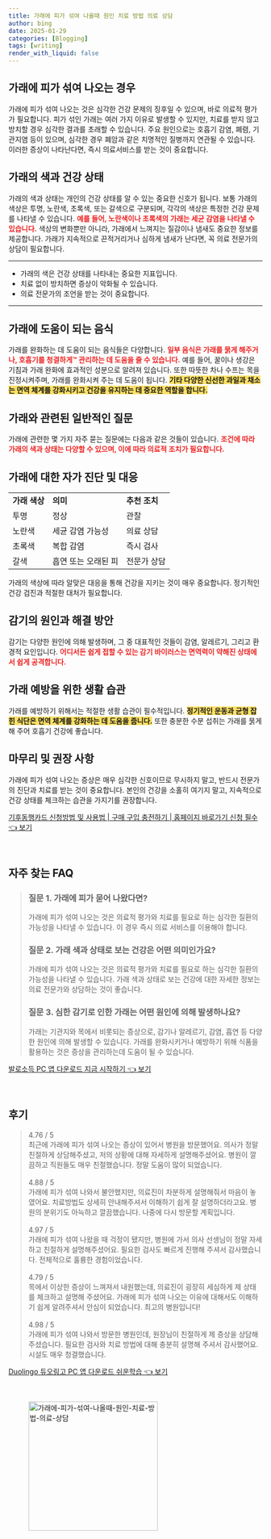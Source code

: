 ```yaml
---
title: 가래에 피가 섞여 나올때 원인 치료 방법 의료 상담
author: bing
date: 2025-01-29
categories: [Blogging]
tags: [writing]
render_with_liquid: false
---
```



<h2 id='가래에 피가 섞여 나오는 경우'>가래에 피가 섞여 나오는 경우</h2>

<p>가래에 피가 섞여 나오는 것은 심각한 건강 문제의 징후일 수 있으며, 바로 의료적 평가가 필요합니다. 피가 섞인 가래는 여러 가지 이유로 발생할 수 있지만, 치료를 받지 않고 방치할 경우 심각한 결과를 초래할 수 있습니다. 주요 원인으로는 호흡기 감염, 폐렴, 기관지염 등이 있으며, 심각한 경우 폐암과 같은 치명적인 질병까지 연관될 수 있습니다. 이러한 증상이 나타난다면, 즉시 의료서비스를 받는 것이 중요합니다.</p>

<h2 id='가래의 색과 건강 상태'>가래의 색과 건강 상태</h2>

<p>가래의 색과 상태는 개인의 건강 상태를 알 수 있는 중요한 신호가 됩니다. 보통 가래의 색상은 투명, 노란색, 초록색, 또는 갈색으로 구분되며, 각각의 색상은 특정한 건강 문제를 나타낼 수 있습니다. <b><span style="color: #ee2323;">예를 들어, 노란색이나 초록색의 가래는 세균 감염을 나타낼 수 있습니다.</span></b> 색상의 변화뿐만 아니라, 가래에서 느껴지는 질감이나 냄새도 중요한 정보를 제공합니다. 가래가 지속적으로 끈적거리거나 심하게 냄새가 난다면, 꼭 의료 전문가의 상담이 필요합니다.</p>

<hr />

<ul>
    <li>가래의 색은 건강 상태를 나타내는 중요한 지표입니다.</li>
    <li>치료 없이 방치하면 증상이 악화될 수 있습니다.</li>
    <li>의료 전문가의 조언을 받는 것이 중요합니다.</li>
</ul>

<hr />

<h2 id='가래에 도움이 되는 음식'>가래에 도움이 되는 음식</h2>

<p>가래를 완화하는 데 도움이 되는 음식들은 다양합니다. <b><span style="color: #ee2323;">일부 음식은 가래를 묽게 해주거나, 호흡기를 청결하게™ 관리하는 데 도움을 줄 수 있습니다.</span></b> 예를 들어, 꿀이나 생강은 기침과 가래 완화에 효과적인 성분으로 알려져 있습니다. 또한 따뜻한 차나 수프는 목을 진정시켜주며, 가래를 완화시켜 주는 데 도움이 됩니다. <b><span style="background-color: #ffe066;">기타 다양한 신선한 과일과 채소는 면역 체계를 강화시키고 건강을 유지하는 데 중요한 역할을 합니다.</span></b></p>

<h2 id='가래와 관련된 일반적인 질문'>가래와 관련된 일반적인 질문</h2>

<p>가래에 관련한 몇 가지 자주 묻는 질문에는 다음과 같은 것들이 있습니다. <b><span style="color: #ee2323;">조건에 따라 가래의 색과 상태는 다양할 수 있으며, 이에 따라 의료적 조치가 필요합니다.</span></b></p>

<h2 id='가래에 대한 자가 진단 및 대응'>가래에 대한 자가 진단 및 대응</h2>

<table>
    <tr>
        <td><b>가래 색상</b></td>
        <td><b>의미</b></td>
        <td><b>추천 조치</b></td>
    </tr>
    <tr>
        <td>투명</td>
        <td>정상</td>
        <td>관찰</td>
    </tr>
    <tr>
        <td>노란색</td>
        <td>세균 감염 가능성</td>
        <td>의료 상담</td>
    </tr>
    <tr>
        <td>초록색</td>
        <td>복합 감염</td>
        <td>즉시 검사</td>
    </tr>
    <tr>
        <td>갈색</td>
        <td>흡연 또는 오래된 피</td>
        <td>전문가 상담</td>
    </tr>
</table>

<p>가래의 색상에 따라 알맞은 대응을 통해 건강을 지키는 것이 매우 중요합니다. 정기적인 건강 검진과 적절한 대처가 필요합니다.</p>

<h2 id='감기의 원인과 해결 방안'>감기의 원인과 해결 방안</h2>

<p>감기는 다양한 원인에 의해 발생하며, 그 중 대표적인 것들이 감염, 알레르기, 그리고 환경적 요인입니다. <b><span style="color: #ee2323;">어디서든 쉽게 접할 수 있는 감기 바이러스는 면역력이 약해진 상태에서 쉽게 공격합니다.</span></b></p>

<h2 id='가래 예방을 위한 생활 습관'>가래 예방을 위한 생활 습관</h2>

<p>가래를 예방하기 위해서는 적절한 생활 습관이 필수적입니다. <b><span style="background-color: #ffe066;">정기적인 운동과 균형 잡힌 식단은 면역 체계를 강화하는 데 도움을 줍니다.</span></b> 또한 충분한 수분 섭취는 가래를 묽게 해 주어 호흡기 건강에 좋습니다.</p>

<h2 id='마무리 및 권장 사항'>마무리 및 권장 사항</h2>

<p>가래에 피가 섞여 나오는 증상은 매우 심각한 신호이므로 무시하지 말고, 반드시 전문가의 진단과 치료를 받는 것이 중요합니다. 본인의 건강을 소홀히 여기지 말고, 지속적으로 건강 상태를 체크하는 습관을 가지기를 권장합니다.</p>


<p><a class="click-button" title="기후동행카드 신청방법 및 사용법 | 구매 구입 충전하기 | 홈페이지 바로가기 신청 필수" href="https://purplelist.github.io/posts/%EA%B8%B0%ED%9B%84%EB%8F%99%ED%96%89%EC%B9%B4%EB%93%9C-%EC%8B%A0%EC%B2%AD%EB%B0%A9%EB%B2%95-%EB%B0%8F-%EC%82%AC%EC%9A%A9%EB%B2%95-%EA%B5%AC%EB%A7%A4-%EA%B5%AC%EC%9E%85-%EC%B6%A9%EC%A0%84%ED%95%98%EA%B8%B0-%ED%99%88%ED%8E%98%EC%9D%B4%EC%A7%80-%EB%B0%94%EB%A1%9C%EA%B0%80%EA%B8%B0-%EC%8B%A0%EC%B2%AD-%ED%95%84%EC%88%98/" rel="dofollow">기후동행카드 신청방법 및 사용법 | 구매 구입 충전하기 | 홈페이지 바로가기 신청 필수 👈 보기</a></p><br>
<h2 id='자주_찾는_FAQ'>자주 찾는 FAQ</h2>
<div itemscope="" itemtype="https://schema.org/FAQPage"> 
<blockquote> 
<div itemscope="" itemprop="mainEntity" itemtype="https://schema.org/Question"> 
<h3 itemprop="name">질문 1. 가래에 피가 묻어 나왔다면?</h3> 
<div itemscope="" itemprop="acceptedAnswer" itemtype="https://schema.org/Answer"> 
<span itemprop="text"> 
<p>가래에 피가 섞여 나오는 것은 의료적 평가와 치료를 필요로 하는 심각한 질환의 가능성을 나타낼 수 있습니다. 이 경우 즉시 의료 서비스를 이용해야 합니다.</p> 
</span> 
</div> 
</div> 

<div itemscope="" itemprop="mainEntity" itemtype="https://schema.org/Question"> 
<h3 itemprop="name">질문 2. 가래 색과 상태로 보는 건강은 어떤 의미인가요?</h3> 
<div itemscope="" itemprop="acceptedAnswer" itemtype="https://schema.org/Answer"> 
<span itemprop="text"> 
<p>가래에 피가 섞여 나오는 것은 의료적 평가와 치료를 필요로 하는 심각한 질환의 가능성을 나타낼 수 있습니다. 가래 색과 상태로 보는 건강에 대한 자세한 정보는 의료 전문가와 상담하는 것이 좋습니다.</p> 
</span> 
</div> 
</div> 

<div itemscope="" itemprop="mainEntity" itemtype="https://schema.org/Question"> 
<h3 itemprop="name">질문 3. 심한 감기로 인한 가래는 어떤 원인에 의해 발생하나요?</h3> 
<div itemscope="" itemprop="acceptedAnswer" itemtype="https://schema.org/Answer"> 
<span itemprop="text"> 
<p>가래는 기관지와 목에서 비롯되는 증상으로, 감기나 알레르기, 감염, 흡연 등 다양한 원인에 의해 발생할 수 있습니다. 가래를 완화시키거나 예방하기 위해 식품을 활용하는 것은 증상을 관리하는데 도움이 될 수 있습니다.</p> 
</span> 
</div> 
</div> 
</blockquote> 
</div>
<p><a class="click-button" title="발로소득 PC 앱 다운로드 지금 시작하기" href="https://purplelist.github.io/posts/%EB%B0%9C%EB%A1%9C%EC%86%8C%EB%93%9D-PC-%EC%95%B1-%EB%8B%A4%EC%9A%B4%EB%A1%9C%EB%93%9C-%EC%A7%80%EA%B8%88-%EC%8B%9C%EC%9E%91%ED%95%98%EA%B8%B0/" rel="dofollow">발로소득 PC 앱 다운로드 지금 시작하기 👈 보기</a></p><br>
<h2 id='후기'>후기</h2>
<div itemscope itemtype="https://schema.org/Product">
  <blockquote>
  <div itemprop="review" itemscope itemtype="https://schema.org/Review">
      <div itemprop="reviewRating" itemscope itemtype="https://schema.org/Rating"> <span itemprop="ratingValue">4.76</span> / <span itemprop="bestRating">5</span> </div>
      <span itemprop="reviewBody">최근에 가래에 피가 섞여 나오는 증상이 있어서 병원을 방문했어요. 의사가 정말 친절하게 상담해주셨고, 저의 상황에 대해 자세하게 설명해주셨어요. 병원이 깔끔하고 직원들도 매우 친절했습니다. 정말 도움이 많이 되었습니다.</span>
  </div>
  <br>
  <div itemprop="review" itemscope itemtype="https://schema.org/Review">
      <div itemprop="reviewRating" itemscope itemtype="https://schema.org/Rating"> <span itemprop="ratingValue">4.88</span> / <span itemprop="bestRating">5</span> </div>
      <span itemprop="reviewBody">가래에 피가 섞여 나와서 불안했지만, 의료진이 차분하게 설명해줘서 마음이 놓였어요. 치료방법도 상세히 안내해주셔서 이해하기 쉽게 잘 설명하더라고요. 병원의 분위기도 아늑하고 깔끔했습니다. 나중에 다시 방문할 계획입니다.</span>
  </div>
  <br>
  <div itemprop="review" itemscope itemtype="https://schema.org/Review">
      <div itemprop="reviewRating" itemscope itemtype="https://schema.org/Rating"> <span itemprop="ratingValue">4.97</span> / <span itemprop="bestRating">5</span> </div>
      <span itemprop="reviewBody">가래에 피가 섞여 나왔을 때 걱정이 됐지만, 병원에 가서 의사 선생님이 정말 자세하고 친절하게 설명해주셨어요. 필요한 검사도 빠르게 진행해 주셔서 감사했습니다. 전체적으로 훌륭한 경험이었습니다.</span>
  </div>
  <br>
  <div itemprop="review" itemscope itemtype="https://schema.org/Review">
      <div itemprop="reviewRating" itemscope itemtype="https://schema.org/Rating"> <span itemprop="ratingValue">4.79</span> / <span itemprop="bestRating">5</span> </div>
      <span itemprop="reviewBody">목에서 이상한 증상이 느껴져서 내원했는데, 의료진이 굉장히 세심하게 제 상태를 체크하고 설명해 주셨어요. 가래에 피가 섞여 나오는 이유에 대해서도 이해하기 쉽게 알려주셔서 안심이 되었습니다. 최고의 병원입니다!</span>
  </div>
  <br>
  <div itemprop="review" itemscope itemtype="https://schema.org/Review">
      <div itemprop="reviewRating" itemscope itemtype="https://schema.org/Rating"> <span itemprop="ratingValue">4.98</span> / <span itemprop="bestRating">5</span> </div>
      <span itemprop="reviewBody">가래에 피가 섞여 나와서 방문한 병원인데, 원장님이 친절하게 제 증상을 상담해주셨습니다. 필요한 검사와 치료 방법에 대해 충분히 설명해 주셔서 감사했어요. 시설도 매우 청결했습니다.</span>
  </div>
  </blockquote>
</div>
<p><a class="click-button" title="Duolingo 듀오링고 PC 앱 다운로드 쉬운학습" href="https://purplelist.github.io/posts/Duolingo-%EB%93%80%EC%98%A4%EB%A7%81%EA%B3%A0-PC-%EC%95%B1-%EB%8B%A4%EC%9A%B4%EB%A1%9C%EB%93%9C-%EC%89%AC%EC%9A%B4%ED%95%99%EC%8A%B5/" rel="dofollow">Duolingo 듀오링고 PC 앱 다운로드 쉬운학습 👈 보기</a></p><br>
<figure class="image"><img src="https://purplelist.github.io/assets/img/thumbnail/가래에-피가-섞여-나올때-원인-치료-방법-의료-상담.webp" alt="가래에-피가-섞여-나올때-원인-치료-방법-의료-상담" width="256" height="256"></figure>